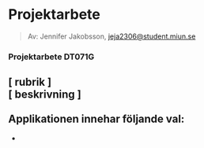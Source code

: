 # Projektarbete
> Av: Jennifer Jakobsson, jeja2306@student.miun.se

### Projektarbete DT071G

[ rubrik ]
<br>
[ beskrivning ]
<br>
<br>
Applikationen innehar följande val: 
<br>
- 
- 